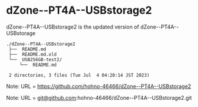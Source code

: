 # dZone--PT4A--USBstorage2

dZone--PT4A--USBstorage2 is the updated version of dZone--PT4A--USBstorage 

    ./dZone--PT4A--USBstorage2
     ├──  README.md
     ├──  README.md.old
     └──  USB256GB-test2/
         └──  README.md
     
     2 directories, 3 files (Tue Jul  4 04:20:14 JST 2023)


Note: URL = https://github.com/hohno-46466/dZone--PT4A--USBstorage2

Note: URL = git@github.com:hohno-46466/dZone--PT4A--USBstorage2.git

